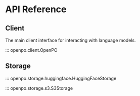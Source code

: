 # API Reference

## Client

The main client interface for interacting with language models.


::: openpo.client.OpenPO


## Storage

::: openpo.storage.huggingface.HuggingFaceStorage

::: openpo.storage.s3.S3Storage